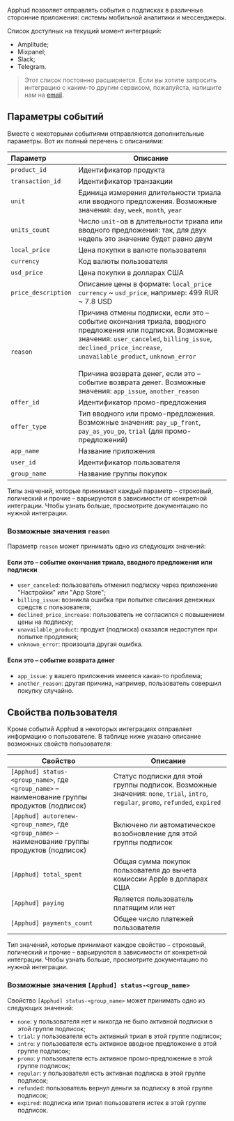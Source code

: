 Apphud позволяет отправлять события о подписках в различные сторонние приложения: системы мобильной аналитики и мессенджеры.

Список доступных на текущий момент интеграций:

* Amplitude;
* Mixpanel;
* Slack;
* Telegram.

> Этот список постоянно расширяется. Если вы хотите запросить интеграцию с каким-то другим сервисом, пожалуйста, напишите нам на [email](mailto:hi@apphud.com).
>

## Параметры событий

Вместе с некоторыми событиями отправляются дополнительные параметры. Вот их полный перечень с описаниями:

| Параметр            | Описание                                                     |
| :------------------ | ------------------------------------------------------------ |
| `product_id`        | Идентификатор продукта                                       |
| `transaction_id`    | Идентификатор транзакции                                     |
| `unit`              | Единица измерения длительности триала или вводного предложения. Возможные значения: `day`, `week`, `month`, `year` |
| `units_count`       | Число `unit`-ов в длительности триала или вводного предложения: так, для двух недель это значение будет равно двум |
| `local_price`       | Цена покупки в валюте пользователя                           |
| `currency`          | Код валюты пользователя                                      |
| `usd_price`         | Цена покупки в долларах США                                  |
| `price_description` | Описание цены в формате: `local_price` `currency` ~ `usd_price`, например: 499 RUR ~ 7.8 USD |
| `reason`            | Причина отмены подписки, если это – событие окончания триала, вводного предложения или подписки. Возможные значения: `user_canceled`, `billing_issue`, `declined_price_increase`, `unavailable_product`, `unknown_error`<br/><br/>Причина возврата денег, если это – событие возврата денег. Возможные значения: `app_issue`, `another_reason` |
| `offer_id`          | Идентификатор промо-предложения                              |
| `offer_type`        | Тип вводного или промо-предложения. Возможные значения: `pay_up_front`, `pay_as_you_go`, `trial` (для промо-предложений) |
| `app_name`          | Название приложения                                          |
| `user_id`           | Идентификатор пользователя                                   |
| `group_name`        | Название группы покупок                                      |

Типы значений, которые принимают каждый параметр – строковый, логический и прочие – варьируются в зависимости от конкретной интеграции. Чтобы узнать больше, просмотрите документацию по нужной интеграции.

### Возможные значения `reason`

Параметр `reason` может принимать одно из следующих значений:

#### Если это – событие окончания триала, вводного предложения или подписки

* `user_canceled`: пользователь отменил подписку через приложение "Настройки" или "App Store";
* `billing_issue`: возникла ошибка при попытке списания денежных средств с пользователя;
* `declined_price_increase`: пользователь не согласился с повышением цены на подписку;
* `unavailable_product`: продукт (подписка) оказался недоступен при попытке продления;
* `unknown_error`: произошла другая ошибка.

#### Если это – событие возврата денег

* `app_issue`: у вашего приложения имеется какая-то проблема;
* `another_reason`: другая причина, например, пользователь совершил покупку случайно.

## Свойства пользователя

Кроме событий Apphud в некоторых интеграциях отправляет информацию о пользователе. В таблице ниже указано описание возможных свойств пользователя:

| Свойство                                                     | Описание                                                     |
| ------------------------------------------------------------ | ------------------------------------------------------------ |
| `[Apphud] status-<group_name>`, где `<group_name>` – наименование группы продуктов (подписок) | Статус подписки для этой группы подписок. Возможные значения: `none`, `trial`, `intro`, `regular`, `promo`, `refunded`, `expired` |
| `[Apphud] autorenew-<group_name>`, где `<group_name>` – наименование группы продуктов (подписок) | Включено ли автоматическое возобновление для этой группы подписок |
| `[Apphud] total_spent`                                       | Общая сумма покупок пользователя до вычета комиссии Apple в долларах США |
| `[Apphud] paying`                                            | Является пользователь платящим или нет                       |
| `[Apphud] payments_count`                                    | Общее число платежей пользователя                            |

Тип значений, которые принимают каждое свойство – строковый, логический и прочие – варьируются в зависимости от конкретной интеграции. Чтобы узнать больше, просмотрите документацию по нужной интеграции.

### Возможные значения `[Apphud] status-<group_name>`

Свойство `[Apphud] status-<group_name>` может принимать одно из следующих значений:

* `none`: у пользователя нет и никогда не было активной подписки в этой группе подписок;
* `trial`: у пользователя есть активный триал в этой группе подписок;
* `intro`: у пользователя есть активное вводное предложение в этой группе подписок;
* `promo`: у пользователя есть активное промо-предложение в этой группе подписок;
* `regular`: у пользователя есть активная подписка в этой группе подписок;
* `refunded`: пользователь вернул деньги за подписку в этой группе подписок;
* `expired`: подписка или триал пользователя истек в этой группе подписок.